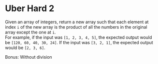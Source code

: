 # Uber Hard 2
Given an array of integers, return a new array such that each element at index `i` of the new array is the product of all the numbers in the original array except the one at `i`.  
For example, if the input was `[1, 2, 3, 4, 5]`, the expected output would be `[120, 60, 40, 30, 24]`. If the input was `[3, 2, 1]`, the expected output would be `[2, 3, 6]`.

Bonus: Without division
